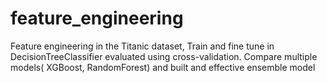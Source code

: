 # feature_engineering
Feature engineering in the Titanic dataset, Train and fine tune in DecisionTreeClassifier evaluated using cross-validation. Compare multiple models( XGBoost, RandomForest) and built and effective ensemble model
